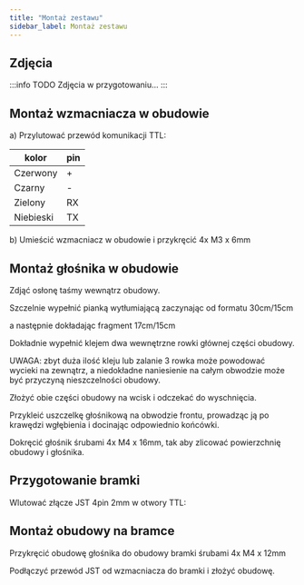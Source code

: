 ```yaml
---
title: "Montaż zestawu"
sidebar_label: Montaż zestawu
---
```


## Zdjęcia

:::info TODO
Zdjęcia w przygotowaniu...
:::

## Montaż wzmacniacza w obudowie

a) Przylutować przewód komunikacji TTL:


|kolor|pin|
| --- | --- | 
|Czerwony|  +|
|Czarny|    -|
|Zielony|   RX|
|Niebieski| TX|


b) Umieścić wzmacniacz w obudowie i przykręcić 4x M3 x 6mm



## Montaż głośnika w obudowie

Zdjąć osłonę taśmy wewnątrz obudowy. 

Szczelnie wypełnić pianką wytłumiającą zaczynając od formatu 30cm/15cm 

a następnie dokładając fragment 17cm/15cm

Dokładnie wypełnić klejem dwa wewnętrzne rowki głównej części obudowy.

UWAGA: zbyt duża ilość kleju lub zalanie 3 rowka może powodować wycieki na zewnątrz, a niedokładne naniesienie na całym obwodzie może być przyczyną nieszczelności obudowy.

Złożyć obie części obudowy na wcisk i odczekać do wyschnięcia.

Przykleić uszczelkę głośnikową na obwodzie frontu, prowadząc ją po krawędzi wgłębienia i docinając odpowiednio końcówki.

Dokręcić głośnik śrubami 4x M4 x 16mm, tak aby zlicować powierzchnię obudowy i głośnika.

## Przygotowanie bramki 

Wlutować złącze JST 4pin 2mm w otwory TTL:

## Montaż obudowy na bramce
Przykręcić obudowę głośnika do obudowy bramki śrubami 4x M4 x 12mm
 
Podłączyć przewód JST od wzmacniacza do bramki i złożyć obudowę.
 
 
